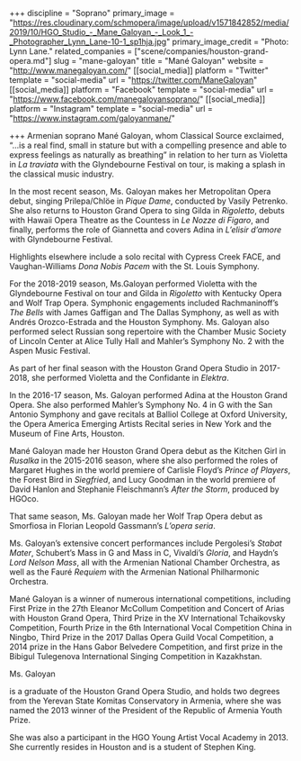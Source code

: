 +++
discipline = "Soprano"
primary_image = "https://res.cloudinary.com/schmopera/image/upload/v1571842852/media/2019/10/HGO_Studio_-_Mane_Galoyan_-_Look_1_-_Photographer_Lynn_Lane-10-1_sp1hja.jpg"
primary_image_credit = "Photo: Lynn Lane."
related_companies = ["scene/companies/houston-grand-opera.md"]
slug = "mane-galoyan"
title = "Mané Galoyan"
website = "http://www.manegaloyan.com/"
[[social_media]]
platform = "Twitter"
template = "social-media"
url = "https://twitter.com/ManeGaloyan"
[[social_media]]
platform = "Facebook"
template = "social-media"
url = "https://www.facebook.com/manegaloyansoprano/"
[[social_media]]
platform = "Instagram"
template = "social-media"
url = "https://www.instagram.com/galoyanmane/"

+++
Armenian soprano Mané Galoyan, whom Classical Source exclaimed, “...is a real find, small in stature but with a compelling presence and able to express feelings as naturally as breathing” in relation to her turn as Violetta in _La traviata_ with the Glyndebourne Festival on tour, is making a splash in the classical music industry.

In the most recent season, Ms. Galoyan makes her Metropolitan Opera debut, singing Prilepa/Chlöe in _Pique Dame_, conducted by Vasily Petrenko. She also returns to Houston Grand Opera to sing Gilda in _Rigoletto_, debuts with Hawaii Opera Theatre as the Countess in _Le Nozze di Figaro_, and finally, performs the role of Giannetta and covers Adina in _L’elisir d’amore_ with Glyndebourne Festival.

Highlights elsewhere include a solo recital with Cypress Creek FACE, and Vaughan-Williams _Dona Nobis Pacem_ with the St. Louis Symphony.

For the 2018-2019 season, Ms.Galoyan performed Violetta with the Glyndebourne Festival on tour and Gilda in _Rigoletto_ with Kentucky Opera and Wolf Trap Opera. Symphonic engagements included Rachmaninoff’s _The Bells_ with James Gaffigan and The Dallas Symphony, as well as with Andrés Orozco-Estrada and the Houston Symphony. Ms. Galoyan also performed select Russian song repertoire with the Chamber Music Society of Lincoln Center at Alice Tully Hall and Mahler’s Symphony No. 2 with the Aspen Music Festival.

As part of her final season with the Houston Grand Opera Studio in 2017-2018, she performed Violetta and the Confidante in _Elektra_.

In the 2016-17 season, Ms. Galoyan performed Adina at the Houston Grand Opera. She also performed Mahler’s Symphony No. 4 in G with the San Antonio Symphony and gave recitals at Balliol College at Oxford University, the Opera America Emerging Artists Recital series in New York and the Museum of Fine Arts, Houston.

Mané Galoyan made her Houston Grand Opera debut as the Kitchen Girl in _Rusalka_ in the 2015-2016 season, where she also performed the roles of Margaret Hughes in the world premiere of Carlisle Floyd’s _Prince of Players_, the Forest Bird in _Siegfried_, and Lucy Goodman in the world premiere of David Hanlon and Stephanie Fleischmann’s _After the Storm_, produced by HGOco.

That same season, Ms. Galoyan made her Wolf Trap Opera debut as Smorfiosa in Florian Leopold Gassmann’s _L’opera seria_.

Ms. Galoyan’s extensive concert performances include Pergolesi’s _Stabat Mater_, Schubert’s Mass in G and Mass in C, Vivaldi’s _Gloria_, and Haydn’s _Lord Nelson Mass_, all with the Armenian National Chamber Orchestra, as well as the Fauré _Requiem_ with the Armenian National Philharmonic Orchestra.

Mané Galoyan is a winner of numerous international competitions, including First Prize in the 27th Eleanor McCollum Competition and Concert of Arias with Houston Grand Opera, Third Prize in the XV International Tchaikovsky Competition, Fourth Prize in the 6th International Vocal Competition China in Ningbo, Third Prize in the 2017 Dallas Opera Guild Vocal Competition, a 2014 prize in the Hans Gabor Belvedere Competition, and first prize in the Bibigul Tulegenova International Singing Competition in Kazakhstan.

Ms. Galoyan

is a graduate of the Houston Grand Opera Studio, and holds two degrees from the Yerevan State Komitas Conservatory in Armenia, where she was named the 2013 winner of the President of the Republic of Armenia Youth Prize.

She was also a participant in the HGO Young Artist Vocal Academy in 2013. She currently resides in Houston and is a student of Stephen King.